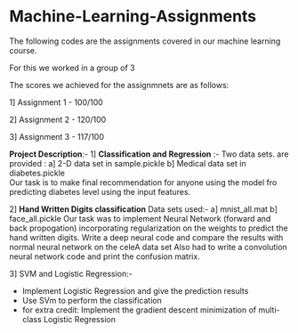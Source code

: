 # Machine-Learning-Assignments
The following codes are the assignments covered in our machine learning course.

For this we worked in a group of 3 

The scores we achieved for the assignmnets are as follows:

1] Assignment 1 - 100/100

2] Assignment 2 - 120/100

3] Assignment 3 - 117/100


**Project Description**:-
1] **Classification and Regression** :- 
  Two data sets. are provided :
    a] 2-D data set in sample.pickle 
    b] Medical data set in diabetes.pickle  
  Our task is to make final recommendation for anyone using the model fro predicting diabetes level using the input features.
 
2] **Hand Written Digits classification**
  Data sets used:-
    a] mnist_all.mat
    b] face_all.pickle 
  Our task was to implement Neural Network (forward and back propogation) incorporating regularization on the weights to predict the hand written digits.
  Write a deep neural code and compare the results with normal neural network on the celeA data set
  Also had to write a convolution neural network code and print the confusion matrix. 

3] SVM and Logistic Regression:-
  * Implement Logistic Regression and give the prediction results
  * Use SVm to perform the classification
  * for extra credit: Implement the gradient descent minimization of multi-class Logistic Regression 
